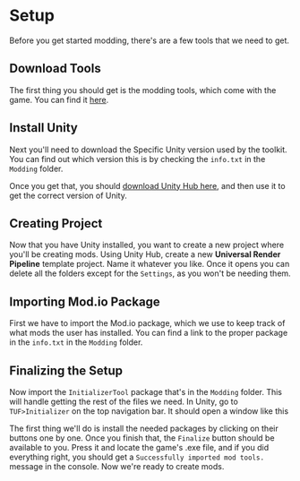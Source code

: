 # Setup

Before you get started modding, there's are a few tools that we need to get.

## Download Tools

The first thing you should get is the modding tools, which come with the game. You can find it [here](https://christides.itch.io/touhou-unlimited-fantasies).

## Install Unity

Next you'll need to download the Specific Unity version used by the toolkit. You can find out which version this is by checking the `info.txt` in the `Modding` folder. 

Once you get that, you should [download Unity Hub here](https://unity3d.com/get-unity/download), and then use it to get the correct version of Unity.

## Creating Project

Now that you have Unity installed, you want to create a new project where you'll be creating mods. 
Using Unity Hub, create a new **Universal Render Pipeline** template project. Name it whatever you like.
Once it opens you can delete all the folders except for the `Settings`, as you won't be needing them.

## Importing Mod.io Package

First we have to import the Mod.io package, which we use to keep track of what mods the user has installed. You can find a link to the proper package in the `info.txt` in the `Modding` folder.

## Finalizing the Setup

Now import the `InitializerTool` package that's in the `Modding` folder. This will handle getting the rest of the files we need.
In Unity, go to `TUF>Initializer` on the top navigation bar. It should open a window like this

The first thing we'll do is install the needed packages by clicking on their buttons one by one. Once you finish that, the `Finalize` button should be available to you. Press it and locate the game's .exe file, and if you did everything right, you should get a `Successfully imported mod tools.` message in the console. Now we're ready to create mods.
